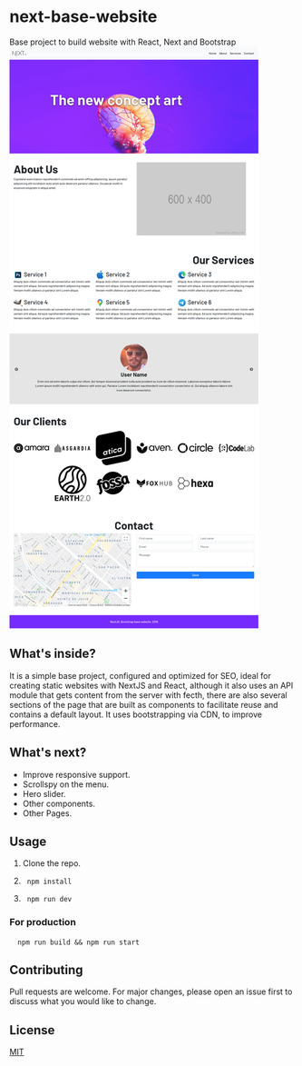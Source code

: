 # next-base-website
Base project to build website with React, Next and Bootstrap
![](https://raw.githubusercontent.com/kurodaSensei/nextjs-base-website/master/screenshot.png)

## What's inside?
It is a simple base project, configured and optimized for SEO, ideal for creating static websites with NextJS and React, although it also uses an API module that gets content from the server with fecth, there are also several sections of the page that are built as components to facilitate reuse and contains a default layout. It uses bootstrapping via CDN, to improve performance.

## What's next?

* Improve responsive support.
* Scrollspy on the menu.
* Hero slider.
* Other components.
* Other Pages.

## Usage
1. Clone the repo.
2. ```nodejs
    npm install
   ```
3. ```nodejs
    npm run dev
    ```

### For production
```nodejs
  npm run build && npm run start
  ```

## Contributing
Pull requests are welcome. For major changes, please open an issue first to discuss what you would like to change.

## License
[MIT](https://choosealicense.com/licenses/mit/)
